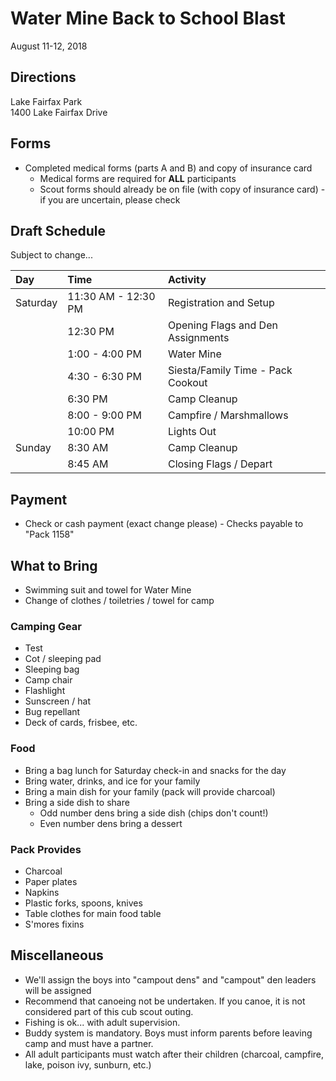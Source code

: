 # Water Mine Back to School Blast

August 11-12, 2018

## Directions

Lake Fairfax Park</br>
1400 Lake Fairfax Drive

## Forms

- Completed medical forms (parts A and B) and copy of insurance card
    - Medical forms are required for **ALL** participants
    - Scout forms should already be on file (with copy of insurance card) - if
      you are uncertain, please check

## Draft Schedule

Subject to change...

| Day | Time | Activity|
|:--|:--|:--|
| Saturday | 11:30 AM - 12:30 PM | Registration and Setup |
|  | 12:30 PM | Opening Flags and Den Assignments |
|  | 1:00 - 4:00 PM | Water Mine |
|  | 4:30 - 6:30 PM | Siesta/Family Time - Pack Cookout |
|  | 6:30 PM | Camp Cleanup |
|  | 8:00 - 9:00 PM | Campfire / Marshmallows |
|  | 10:00 PM | Lights Out |
| Sunday | 8:30 AM | Camp Cleanup |
|  | 8:45 AM | Closing Flags / Depart |

## Payment

- Check or cash payment (exact change please) - Checks payable to "Pack 1158"

## What to Bring

- Swimming suit and towel for Water Mine
- Change of clothes / toiletries / towel for camp
    
### Camping Gear

- Test
- Cot / sleeping pad
- Sleeping bag
- Camp chair
- Flashlight
- Sunscreen / hat
- Bug repellant
- Deck of cards, frisbee, etc.

### Food

- Bring a bag lunch for Saturday check-in and snacks for the day
- Bring water, drinks, and ice for your family
- Bring a main dish for your family (pack will provide charcoal)
- Bring a side dish to share
    - Odd number dens bring a side dish (chips don't count!)
    - Even number dens bring a dessert

### Pack Provides

- Charcoal
- Paper plates
- Napkins
- Plastic forks, spoons, knives
- Table clothes for main food table
- S'mores fixins

## Miscellaneous

- We'll assign the boys into "campout dens" and "campout" den leaders will be
  assigned
- Recommend that canoeing not be undertaken. If you canoe, it is not considered
  part of this cub scout outing.
- Fishing is ok... with adult supervision.
- Buddy system is mandatory. Boys must inform parents before leaving camp and
  must have a partner.
- All adult participants must watch after their children (charcoal, campfire,
  lake, poison ivy, sunburn, etc.)
